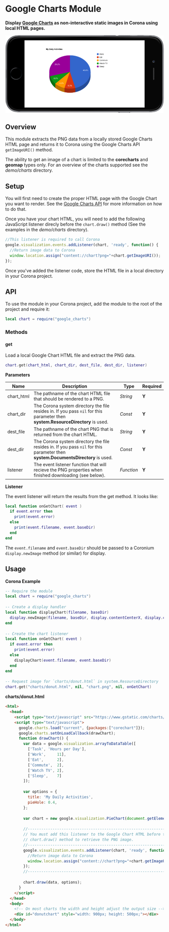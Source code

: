 # Google Charts Module

__Display [Google Charts](https://google-developers.appspot.com/chart/) as non-interactive static images in Corona using local HTML pages.__

![chart1](imgs/chart1.png)

## Overview

This module extracts the PNG data from a locally stored Google Charts HTML page and returns it to Corona using the Google Charts API `getImageURI()` method.

The ability to get an image of a chart is limited to the __corecharts__ and __geomap__ types only. For an overview of the charts supported see the _demo/charts_ directory.

## Setup

You will first need to create the proper HTML page with the Google Chart you want to render. See the [Google Charts API]() for more information on how to do that.

Once you have your chart HTML, you will need to add the following JavaScript listener direcly before the `chart.draw()` method (See the examples in the _demo/charts_ directory).

```js
//This listener is required to call Corona
google.visualization.events.addListener(chart, 'ready', function() {
  //Return image data to Corona
  window.location.assign("content://chart?png="+chart.getImageURI());
});
```

Once you've added the listener code, store the HTML file in a local directory in your Corona project.

## API

To use the module in your Corona project, add the module to the root of the project and require it:

```lua
local chart = require("google_charts")
```

### Methods

#### get

Load a local Google Chart HTML file and extract the PNG data.

```lua
chart.get(chart_html, chart_dir, dest_file, dest_dir, listener)
```

__Parameters__

|Name|Description|Type|Required|
|----|-----------|----|--------|
|chart_html|The pathname of the chart HTML file that should be rendered to a PNG.|_String_|__Y__|
|chart_dir|The Corona system directory the file resides in. If you pass `nil` for this parameter then __system.ResourceDirectory__ is used.|_Const_|__Y__|
|dest_file|The pathname of the chart PNG that is returned from the chart HTML.|_String_|__Y__|
|dest_dir|The Corona system directory the file resides in. If you pass `nil` for this parameter then __system.DocumentsDirectory__ is used.|_Const_|__Y__|
|listener|The event listener function that will recieve the PNG properties when finished downloading (see below).|_Function_|__Y__|

__Listener__

The event listener will return the results from the get method. It looks like:

```lua
local function onGetChart( event )
  if event.error then
    print(event.error)
  else
    print(event.filename, event.baseDir)
  end
end
```

The `event.filename` and `event.baseDir` should be passed to a Coronium `display.newImage` method (or similar) for display.

## Usage

__Corona Example__

```lua
-- Require the module
local chart = require("google_charts")

-- Create a display handler
local function displayChart(filename, baseDir)
  display.newImage(filename, baseDir, display.contentCenterX, display.contentCenterY)
end

-- Create the chart listener
local function onGetChart( event )
  if event.error then
    print(event.error)
  else
    displayChart(event.filename, event.baseDir)
  end
end

-- Request image for `charts/donut.html` in system.ResourceDirectory
chart.get("charts/donut.html", nil, "chart.png", nil, onGetChart)
```

__charts/donut.html__

```html
<html>
  <head>
    <script type="text/javascript" src="https://www.gstatic.com/charts/loader.js"></script>
    <script type="text/javascript">
      google.charts.load("current", {packages:["corechart"]});
      google.charts.setOnLoadCallback(drawChart);
      function drawChart() {
        var data = google.visualization.arrayToDataTable([
          ['Task', 'Hours per Day'],
          ['Work',     11],
          ['Eat',      2],
          ['Commute',  2],
          ['Watch TV', 2],
          ['Sleep',    7]
        ]);

        var options = {
          title: 'My Daily Activities',
          pieHole: 0.4,
        };

        var chart = new google.visualization.PieChart(document.getElementById('donutchart'));

        //----------------------------------------------------------------------
        // You must add this listener to the Google Chart HTML before the 
        // chart.draw() method to retrieve the PNG image.
        //----------------------------------------------------------------------
        google.visualization.events.addListener(chart, 'ready', function() {
          //Return image data to Corona
          window.location.assign("content://chart?png="+chart.getImageURI());
        });
        //----------------------------------------------------------------------

        chart.draw(data, options);
      }
    </script>
  </head>
  <body>
    <!-- On most charts the width and height adjust the output size -->
    <div id="donutchart" style="width: 900px; height: 500px;"></div>
  </body>
</html>
```

